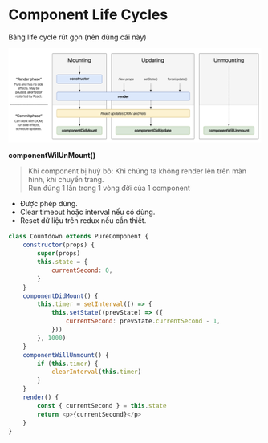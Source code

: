 # Component Life Cycles

Bảng life cycle rút gọn (nên dùng cái này)

![Component-Life-Cycles](./Component-Life-Cycles.png)

**componentWilUnMount()**

> Khi component bị huỷ bỏ: Khi chúng ta không render lên trên màn hình, khi chuyển trang.  
> Run đúng 1 lần trong 1 vòng đời của 1 component

- Được phép dùng.
- Clear timeout hoặc interval nếu có dùng.
- Reset dữ liệu trên redux nếu cần thiết.

```js
class Countdown extends PureComponent {
	constructor(props) {
		super(props)
		this.state = {
			currentSecond: 0,
		}
	}
	componentDidMount() {
		this.timer = setInterval(() => {
			this.setState((prevState) => ({
				currentSecond: prevState.currentSecond - 1,
			}))
		}, 1000)
	}
	componentWillUnmount() {
		if (this.timer) {
			clearInterval(this.timer)
		}
	}
	render() {
		const { currentSecond } = this.state
		return <p>{currentSecond}</p>
	}
}
```
